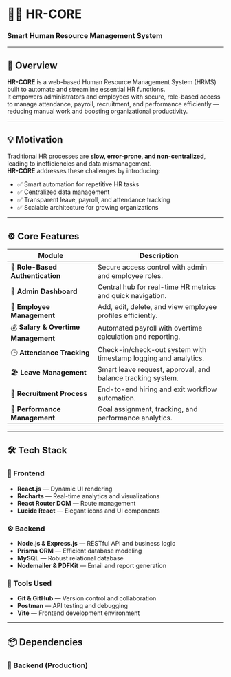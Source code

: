 # 🧑‍💼 HR-CORE  
### Smart Human Resource Management System

---

## 🚀 Overview
**HR-CORE** is a web-based Human Resource Management System (HRMS) built to automate and streamline essential HR functions.  
It empowers administrators and employees with secure, role-based access to manage attendance, payroll, recruitment, and performance efficiently — reducing manual work and boosting organizational productivity.

---

## 💡 Motivation
Traditional HR processes are **slow, error-prone, and non-centralized**, leading to inefficiencies and data mismanagement.  
**HR-CORE** addresses these challenges by introducing:
- ✅ Smart automation for repetitive HR tasks  
- ✅ Centralized data management  
- ✅ Transparent leave, payroll, and attendance tracking  
- ✅ Scalable architecture for growing organizations  

---

## ⚙️ Core Features
| Module | Description |
|--------|-------------|
| 🔐 **Role-Based Authentication** | Secure access control with admin and employee roles. |
| 🧭 **Admin Dashboard** | Central hub for real-time HR metrics and quick navigation. |
| 👥 **Employee Management** | Add, edit, delete, and view employee profiles efficiently. |
| 💰 **Salary & Overtime Management** | Automated payroll with overtime calculation and reporting. |
| 🕒 **Attendance Tracking** | Check-in/check-out system with timestamp logging and analytics. |
| 🏖️ **Leave Management** | Smart leave request, approval, and balance tracking system. |
| 🧾 **Recruitment Process** | End-to-end hiring and exit workflow automation. |
| 🎯 **Performance Management** | Goal assignment, tracking, and performance analytics. |

---

## 🛠️ Tech Stack

### 🧩 Frontend
- **React.js** — Dynamic UI rendering  
- **Recharts** — Real-time analytics and visualizations  
- **React Router DOM** — Route management  
- **Lucide React** — Elegant icons and UI components  

### ⚙️ Backend
- **Node.js & Express.js** — RESTful API and business logic  
- **Prisma ORM** — Efficient database modeling  
- **MySQL** — Robust relational database  
- **Nodemailer & PDFKit** — Email and report generation  

### 🧪 Tools Used
- **Git & GitHub** — Version control and collaboration  
- **Postman** — API testing and debugging  
- **Vite** — Frontend development environment  

---

## 📦 Dependencies

### 🔧 Backend (Production)
